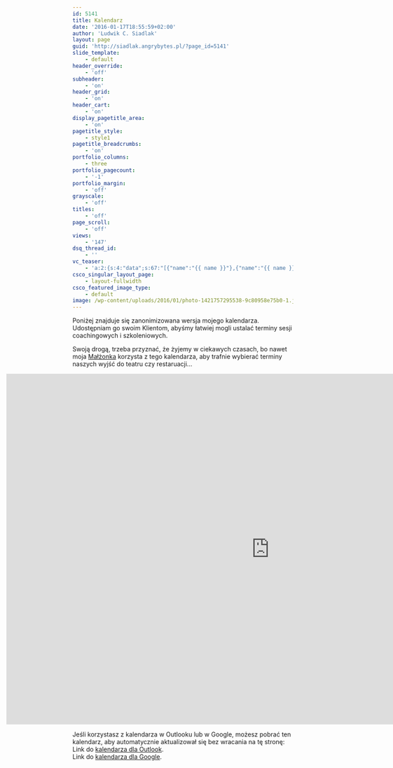 ```yaml
---
id: 5141
title: Kalendarz
date: '2016-01-17T18:55:59+02:00'
author: 'Ludwik C. Siadlak'
layout: page
guid: 'http://siadlak.angrybytes.pl/?page_id=5141'
slide_template:
    - default
header_override:
    - 'off'
subheader:
    - 'on'
header_grid:
    - 'on'
header_cart:
    - 'on'
display_pagetitle_area:
    - 'on'
pagetitle_style:
    - style1
pagetitle_breadcrumbs:
    - 'on'
portfolio_columns:
    - three
portfolio_pagecount:
    - '-1'
portfolio_margin:
    - 'off'
grayscale:
    - 'off'
titles:
    - 'off'
page_scroll:
    - 'off'
views:
    - '147'
dsq_thread_id:
    - ''
vc_teaser:
    - 'a:2:{s:4:"data";s:67:"[{"name":"{{ name }}"},{"name":"{{ name }}"},{"name":"{{ name }}"}]";s:7:"bgcolor";s:0:"";}'
csco_singular_layout_page:
    - layout-fullwidth
csco_featured_image_type:
    - default
image: /wp-content/uploads/2016/01/photo-1421757295538-9c80958e75b0-1.jpg
---
```


Poniżej znajduje się zanonimizowana wersja mojego kalendarza. Udostępniam go swoim Klientom, abyśmy łatwiej mogli ustalać terminy sesji coachingowych i szkoleniowych.

Swoją drogą, trzeba przyznać, że żyjemy w ciekawych czasach, bo nawet moja [Małżonka](http://www.siadlak.ae) korzysta z tego kalendarza, aby trafnie wybierać terminy naszych wyjść do teatru czy restaruacji…

<iframe frameborder="0" height="800" loading="lazy" scrolling="no" src="https://outlook.office365.com/owa/calendar/88d39c0645134845acf75019123080ab@siadlak.email/d51871359c8849958e67b20c56a53eac10103314403432120187/calendar.html" style="border-width: 0; margin-left:-30%;" width="1200"></iframe>

Jeśli korzystasz z kalendarza w Outlooku lub w Google, możesz pobrać ten kalendarz, aby automatycznie aktualizował się bez wracania na tę stronę:  
Link do [kalendarza dla Outlook](https://outlook.office365.com/owa/calendar/88d39c0645134845acf75019123080ab@siadlak.email/d51871359c8849958e67b20c56a53eac10103314403432120187/calendar.ics).  
Link do [kalendarza dla Google](https://calendar.google.com/calendar/ical/ludwikc%40siadlak.com/public/basic.ics).